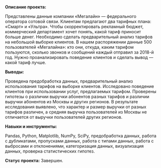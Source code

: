 **Описание проекта:**

Представлены данные компании «Мегалайн» — федерального оператора сотовой связи. Клиентам предлагают два тарифных плана: «Смарт» и «Ультра». Чтобы скорректировать рекламный бюджет, коммерческий департамент хочет понять, какой тариф приносит больше денег. Необходимо сделать предварительный анализ тарифов на небольшой выборке клиентов. В нашем распоряжении данные 500 пользователей «Мегалайна»: кто они, откуда, каким тарифом пользуются, сколько звонков и сообщений каждый отправил за 2018-й год. Нужно проанализировать поведение клиентов и сделать вывод — какой тариф лучше.

**Выводы:**

Проведена предобработка данных, предварительный анализ использования тарифов на выборке клиентов. Исследовано поведение клиентов при использовании услуг, предлагаемых тарифом. Проверены гипотезы о различии выручки абонентов разных тарифов и различии выручки абонентов из Москвы и других регионов. В результате исследования выявлено, что характер и размер выручки от разных тарифов различен, а средняя выручка пользователей из Москвы не отличается от выручки пользователей других регионов.

**Навыки и инструменты:**

Pandas, Python, Matplotlib, NumPy, SciPy, предобработка данных, работа с дубликатами, пропусками данных, работа с типами данных, работа с выбросами и отклонениями, категоризация данных, визуализация данных, проверка статистических гипотез.

**Статус проекта:** Завершен.
